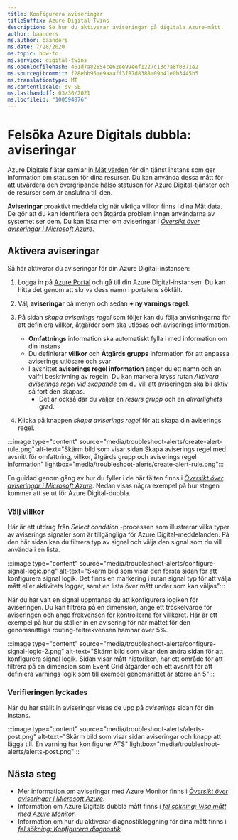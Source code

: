 ```yaml
---
title: Konfigurera aviseringar
titleSuffix: Azure Digital Twins
description: Se hur du aktiverar aviseringar på digitala Azure-mått.
author: baanders
ms.author: baanders
ms.date: 7/28/2020
ms.topic: how-to
ms.service: digital-twins
ms.openlocfilehash: 461d7a82854ce62ee99eef1227c13c7a8f0371e2
ms.sourcegitcommit: f28ebb95ae9aaaff3f87d8388a09b41e0b3445b5
ms.translationtype: MT
ms.contentlocale: sv-SE
ms.lasthandoff: 03/30/2021
ms.locfileid: "100594876"
---
```

# <a name="troubleshooting-azure-digital-twins-alerts"></a>Felsöka Azure Digitals dubbla: aviseringar

Azure Digitals flätar samlar in [Mät värden](troubleshoot-metrics.md) för din tjänst instans som ger information om statusen för dina resurser. Du kan använda dessa mått för att utvärdera den övergripande hälso statusen för Azure Digital-tjänster och de resurser som är anslutna till den.

**Aviseringar** proaktivt meddela dig när viktiga villkor finns i dina Mät data. De gör att du kan identifiera och åtgärda problem innan användarna av systemet ser dem. Du kan läsa mer om aviseringar i [*Översikt över aviseringar i Microsoft Azure*](../azure-monitor/alerts/alerts-overview.md).

## <a name="turn-on-alerts"></a>Aktivera aviseringar

Så här aktiverar du aviseringar för din Azure Digital-instansen:

1. Logga in på [Azure Portal](https://portal.azure.com) och gå till din Azure Digital-instansen. Du kan hitta det genom att skriva dess namn i portalens sökfält. 

2. Välj **aviseringar** på menyn och sedan **+ ny varnings regel**.

3. På sidan *skapa aviserings regel* som följer kan du följa anvisningarna för att definiera villkor, åtgärder som ska utlösas och aviserings information.     
    * **Omfattnings** information ska automatiskt fylla i med information om din instans
    * Du definierar **villkor** och **Åtgärds grupps** information för att anpassa aviserings utlösare och svar
    * I avsnittet **aviserings regel information** anger du ett namn och en valfri beskrivning av regeln. Du kan markera kryss rutan _Aktivera aviserings regel vid skapande_ om du vill att aviseringen ska bli aktiv så fort den skapas.
        - Det är också där du väljer en _resurs grupp_ och en _allvarlighets_ grad.

4. Klicka på knappen _skapa aviserings regel_ för att skapa din aviserings regel.

:::image type="content" source="media/troubleshoot-alerts/create-alert-rule.png" alt-text="Skärm bild som visar sidan Skapa aviserings regel med avsnitt för omfattning, villkor, åtgärds grupp och aviserings regel information" lightbox="media/troubleshoot-alerts/create-alert-rule.png":::

En guidad genom gång av hur du fyller i de här fälten finns i [*Översikt över aviseringar i Microsoft Azure*](../azure-monitor/alerts/alerts-overview.md). Nedan visas några exempel på hur stegen kommer att se ut för Azure Digital-dubbla.

### <a name="select-conditions"></a>Välj villkor

Här är ett utdrag från *Select condition* -processen som illustrerar vilka typer av aviserings signaler som är tillgängliga för Azure Digital-meddelanden. På den här sidan kan du filtrera typ av signal och välja den signal som du vill använda i en lista.

:::image type="content" source="media/troubleshoot-alerts/configure-signal-logic.png" alt-text="Skärm bild som visar den första sidan för att konfigurera signal logik. Det finns en markering i rutan signal typ för att välja mått eller aktivitets loggar, samt en lista över mått under som kan väljas":::

När du har valt en signal uppmanas du att konfigurera logiken för aviseringen. Du kan filtrera på en dimension, ange ett tröskelvärde för aviseringen och ange frekvensen för kontrollerna för villkoret. Här är ett exempel på hur du ställer in en avisering för när måttet för den genomsnittliga routing-felfrekvensen hamnar över 5%.

:::image type="content" source="media/troubleshoot-alerts/configure-signal-logic-2.png" alt-text="Skärm bild som visar den andra sidan för att konfigurera signal logik. Sidan visar mått historiken, har ett område för att filtrera på en dimension som Event Grid åtgärder och ett avsnitt för att definiera varnings logik som till exempel genomsnittet är större än 5":::

### <a name="verify-success"></a>Verifieringen lyckades

När du har ställt in aviseringar visas de upp på *aviserings* sidan för din instans.
 
:::image type="content" source="media/troubleshoot-alerts/alerts-post.png" alt-text="Skärm bild som visar sidan aviseringar och knapp att lägga till. En varning har kon figurer ATS" lightbox="media/troubleshoot-alerts/alerts-post.png":::

## <a name="next-steps"></a>Nästa steg

* Mer information om aviseringar med Azure Monitor finns i [*Översikt över aviseringar i Microsoft Azure*](../azure-monitor/alerts/alerts-overview.md).
* Information om Azure Digitals dubbla mått finns i [*fel sökning: Visa mått med Azure Monitor*](troubleshoot-metrics.md).
* Information om hur du aktiverar diagnostikloggning för dina mått finns i [*fel sökning: Konfigurera diagnostik*](troubleshoot-diagnostics.md).
